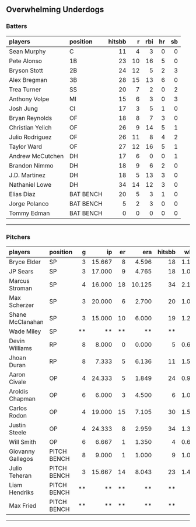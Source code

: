 ## Overwhelming Underdogs

### Batters

 
|players          |position  | hitsbb|  r| rbi| hr| sb| 
|:----------------|:---------|------:|--:|---:|--:|--:| 
|Sean Murphy      |C         |     11|  4|   3|  0|  0| 
|Pete Alonso      |1B        |     23| 10|  16|  5|  0| 
|Bryson Stott     |2B        |     24| 12|   5|  2|  3| 
|Alex Bregman     |3B        |     28| 15|  13|  6|  0| 
|Trea Turner      |SS        |     20|  7|   2|  0|  2| 
|Anthony Volpe    |MI        |     15|  6|   3|  0|  3| 
|Josh Jung        |CI        |     17|  3|   5|  1|  0| 
|Bryan Reynolds   |OF        |     18|  8|   7|  3|  0| 
|Christian Yelich |OF        |     26|  9|  14|  5|  1| 
|Julio Rodriguez  |OF        |     26| 11|   8|  4|  2| 
|Taylor Ward      |OF        |     27| 12|  16|  5|  1| 
|Andrew McCutchen |DH        |     17|  6|   0|  0|  1| 
|Brandon Nimmo    |DH        |     18|  9|   6|  2|  0| 
|J.D. Martinez    |DH        |     18|  5|  13|  3|  0| 
|Nathaniel Lowe   |DH        |     34| 14|  12|  3|  0| 
|Elias Diaz       |BAT BENCH |     20|  5|   3|  1|  0| 
|Jorge Polanco    |BAT BENCH |      5|  2|   3|  0|  0| 
|Tommy Edman      |BAT BENCH |      0|  0|   0|  0|  0| 

* * *

### Pitchers

 
|players           |position    |  g|     ip| er|    era| hitsbb|  whip| so|  w| sv| 
|:-----------------|:-----------|--:|------:|--:|------:|------:|-----:|--:|--:|--:| 
|Bryce Elder       |SP          |  3| 15.667|  8|  4.596|     18| 1.149|  9|  1|  0| 
|JP Sears          |SP          |  3| 17.000|  9|  4.765|     18| 1.059| 13|  1|  0| 
|Marcus Stroman    |SP          |  4| 16.000| 18| 10.125|     34| 2.125| 13|  1|  0| 
|Max Scherzer      |SP          |  3| 20.000|  6|  2.700|     20| 1.000| 20|  1|  0| 
|Shane McClanahan  |SP          |  3| 15.000| 10|  6.000|     19| 1.267| 17|  0|  0| 
|Wade Miley        |SP          | **|     **| **|     **|     **|    **| **| **| **| 
|Devin Williams    |RP          |  8|  8.000|  0|  0.000|      5| 0.625| 15|  1|  7| 
|Jhoan Duran       |RP          |  8|  7.333|  5|  6.136|     11| 1.500| 12|  0|  6| 
|Aaron Civale      |OP          |  4| 24.333|  5|  1.849|     24| 0.986| 14|  2|  0| 
|Aroldis Chapman   |OP          |  6|  6.000|  3|  4.500|      6| 1.000| 13|  1|  1| 
|Carlos Rodon      |OP          |  4| 19.000| 15|  7.105|     30| 1.579| 18|  1|  0| 
|Justin Steele     |OP          |  4| 24.333|  8|  2.959|     34| 1.397| 25|  3|  0| 
|Will Smith        |OP          |  6|  6.667|  1|  1.350|      4| 0.600|  5|  0|  3| 
|Giovanny Gallegos |PITCH BENCH |  8|  9.000|  1|  1.000|      9| 1.000|  9|  1|  0| 
|Julio Teheran     |PITCH BENCH |  3| 15.667| 14|  8.043|     23| 1.468| 12|  0|  0| 
|Liam Hendriks     |PITCH BENCH | **|     **| **|     **|     **|    **| **| **| **| 
|Max Fried         |PITCH BENCH | **|     **| **|     **|     **|    **| **| **| **| 


* * *


